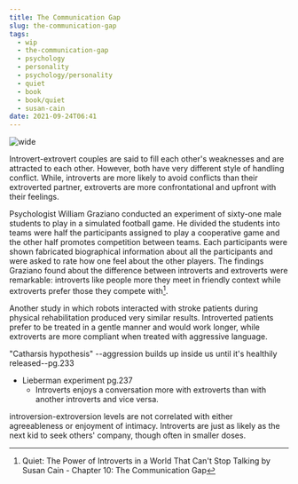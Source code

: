 ```yaml
---
title: The Communication Gap
slug: the-communication-gap
tags:
  - wip
  - the-communication-gap
  - psychology
  - personality
  - psychology/personality
  - quiet
  - book
  - book/quiet
  - susan-cain
date: 2021-09-24T06:41
---
```



![wide](https://cdn.pixabay.com/photo/2017/06/20/00/42/misunderstanding-2421389_960_720.png "Image from Pixabay (cc)")

Introvert-extrovert couples are said to fill each other's weaknesses and are
attracted to each other. However, both have very different style of handling
conflict. While, introverts are more likely to avoid conflicts than their
extroverted partner, extroverts are more confrontational and upfront with their
feelings.

Psychologist William Graziano conducted an experiment of sixty-one male students
to play in a simulated football game. He divided the students into teams were
half the participants assigned to play a cooperative game and the other half
promotes competition between teams. Each participants were shown fabricated
biographical information about all the participants and were asked to rate how
one feel about the other players. The findings Graziano found about the
difference between introverts and extroverts were remarkable: introverts like
people more they meet in friendly context while extroverts prefer those they
compete with[^1].

Another study in which robots interacted with stroke patients during physical
rehabilitation produced very similar results. Introverted patients prefer to be
treated in a gentle manner and would work longer, while extroverts are more
compliant when treated with aggressive language.

"Catharsis hypothesis" --aggression builds up inside us until it's healthily
released--pg.233

- Lieberman experiment pg.237
  - Introverts enjoys a conversation more with extroverts than with another
    introverts and vice versa.

introversion-extroversion levels are not correlated with either agreeableness or
enjoyment of intimacy. Introverts are just as likely as the next kid to seek
others' company, though often in smaller doses.


[^1]: Quiet: The Power of Introverts in a World That Can't Stop Talking by Susan Cain - Chapter 10: The Communication Gap
